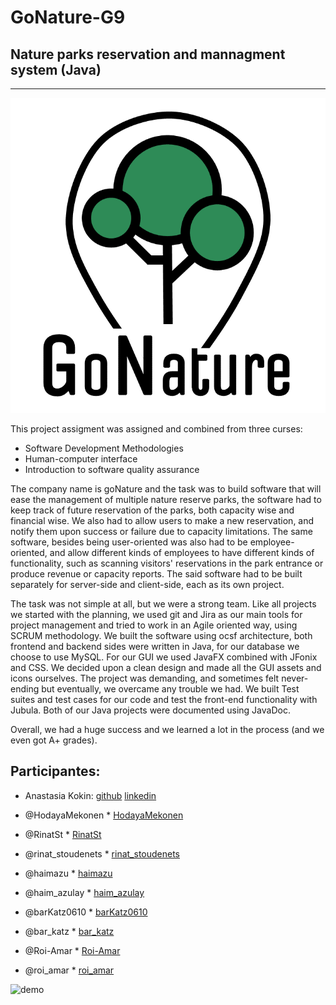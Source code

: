 # GoNature-G9
Nature parks reservation and mannagment system (Java)
----------------------

----------------------
![demo](assets/logo_new.png)

This project assigment was assigned and combined from three curses:
-	Software Development Methodologies
-	Human-computer interface
-	Introduction to software quality assurance

The company name is goNature and the task was to build software that will ease the management of multiple nature reserve parks, the software had to keep track of future reservation of the parks, both capacity wise and financial wise. We also had to allow users to make a new reservation, and notify them upon success or failure due to capacity limitations. The same software, besides being user-oriented was also had to be employee-oriented, and allow different kinds of employees to have different kinds of functionality, such as scanning visitors' reservations in the park entrance or produce revenue or capacity reports. The said software had to be built separately for server-side and client-side, each as its own project.

The task was not simple at all, but we were a strong team.
Like all projects we started with the planning, we used git and Jira as our main tools for project management and tried to work in an Agile oriented way, using SCRUM methodology.
We built the software using ocsf architecture, both frontend and backend sides were written in Java, for our database we choose to use MySQL.
For our GUI we used JavaFX combined with JFonix and CSS. We decided upon a clean design and made all the GUI assets and icons ourselves. The project was demanding, and sometimes felt never-ending but eventually, we overcame any trouble we had.
We built Test suites and test cases for our code and test the front-end functionality with Jubula.
Both of our Java projects were documented using JavaDoc.

Overall, we had a huge success and we learned a lot in the process (and we even got A+ grades).

Participantes:
--------------

* Anastasia Kokin:
[github](https://github.com/nastyak6) 
[linkedin](https://www.linkedin.com/in/anastasia-kokin-957914197/)

* @HodayaMekonen	* [HodayaMekonen](https://github.com/HodayaMekonen)

* @RinatSt	* [RinatSt](https://github.com/RinatSt)
* @rinat_stoudenets	* [rinat_stoudenets](https://www.linkedin.com/in/rinat-stoudenets-169915127/)

* @haimazu	* [haimazu](https://github.com/haimazu)
* @haim_azulay	* [haim_azulay](https://www.linkedin.com/in/haimazulay/)

* @barKatz0610	* [barKatz0610](https://github.com/barKatz0610)
* @bar_katz	* [bar_katz](https://www.linkedin.com/in/bar-katz-a07b5019b/)

* @Roi-Amar	* [Roi-Amar](https://github.com/Roi-Amar)
* @roi_amar	* [roi_amar](https://www.linkedin.com/in/roi-amar-145718162/)

![demo](assets/demo.gif)
